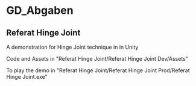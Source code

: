 # GD_Abgaben

## Referat Hinge Joint
A demonstration for Hinge Joint technique in in Unity

Code and Assets in "Referat Hinge Joint/Referat Hinge Joint Dev/Assets"

To play the demo in "Referat Hinge Joint/Referat Hinge Joint Prod/Referat Hinge Joint.exe"